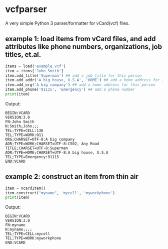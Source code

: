 # vcfparser

A very simple Python 3 parser/formatter for vCard(vcf) files.

## example 1: load items from vCard files, and add attributes like phone numbers, organizations, job titles, et.al.
```python
items = load('example.vcf')  
item = items['John Smith']
item.add_title('Superman') ## add a job title for this person
item.add_addr('A big house, U.S.A', 'HOME') ## add a home address for this person
item.add_org('A big company') ## add a home address for this person
item.add_phone('91115', 'Emergency') ## add a phone number 
print(item)
```

Output:

```
BEGIN:VCARD
VERSION:3.0
FN:John Smith
N:Smith;John;;;
TEL;TYPE=CELL:136
TEL;TYPE=WORK:011
ORG;CHARSET=UTF-8:A big company
ADR;TYPE=WORK;CHARSET=UTF-8:C502, Any Road
TITLE;CHARSET=UTF-8:Superman
ADR;TYPE=HOME;CHARSET=UTF-8:A big house, U.S.A
TEL;TYPE=Emergency:91115
END:VCARD
```


## example 2: construct an item from thin air
```python
item = VcardItem()
item.construct("myname", 'mycell', 'myworkphone')
print(item)
```

Output:

```
BEGIN:VCARD
VERSION:3.0
FN:myname
N:myname;;;;
TEL;TYPE=CELL:mycell
TEL;TYPE=WORK:myworkphone
END:VCARD
```
